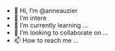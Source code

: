 - 👋 Hi, I’m @anneauzier
- 👀 I’m intere
- 🌱 I’m currently learning ...
- 💞️ I’m looking to collaborate on ...
- 📫 How to reach me ...

<!---
anneauzier/anneauzier is a ✨ special ✨ repository because its `README.md` (this file) appears on your GitHub profile.
You can click the Preview link to take a look at your changes.
--->
